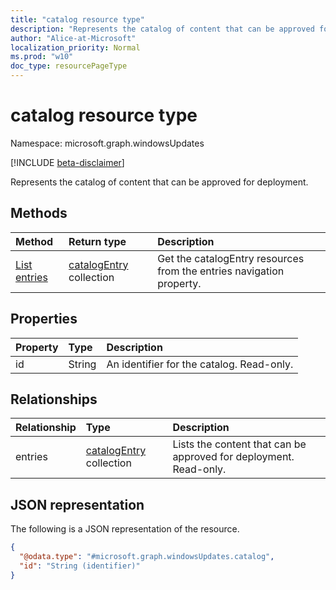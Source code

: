 ```yaml
---
title: "catalog resource type"
description: "Represents the catalog of content that can be approved for deployment."
author: "Alice-at-Microsoft"
localization_priority: Normal
ms.prod: "w10"
doc_type: resourcePageType
---
```


# catalog resource type

Namespace: microsoft.graph.windowsUpdates

[!INCLUDE [beta-disclaimer](../../includes/beta-disclaimer.md)]

Represents the catalog of content that can be approved for deployment.

## Methods
|Method|Return type|Description|
|:---|:---|:---|
|[List entries](../api/windowsupdates-catalog-list-entries.md)|[catalogEntry](../resources/windowsupdates-catalogentry.md) collection|Get the catalogEntry resources from the entries navigation property.|

## Properties
|Property|Type|Description|
|:---|:---|:---|
|id|String|An identifier for the catalog. Read-only.|

## Relationships
|Relationship|Type|Description|
|:---|:---|:---|
|entries|[catalogEntry](../resources/windowsupdates-catalogentry.md) collection|Lists the content that can be approved for deployment. Read-only.|

## JSON representation
The following is a JSON representation of the resource.
<!-- {
  "blockType": "resource",
  "keyProperty": "id",
  "@odata.type": "microsoft.graph.windowsUpdates.catalog",
  "openType": false
}
-->
``` json
{
  "@odata.type": "#microsoft.graph.windowsUpdates.catalog",
  "id": "String (identifier)"
}
```

